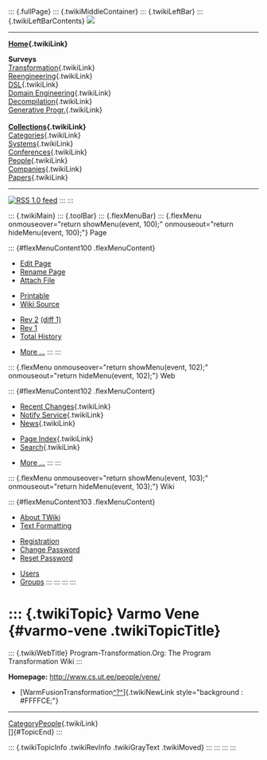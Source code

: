 ::: {.fullPage}
::: {.twikiMiddleContainer}
::: {.twikiLeftBar}
::: {.twikiLeftBarContents}
![](../pub/transformation.gif)

------------------------------------------------------------------------

**[Home](WebHome){.twikiLink}**

**Surveys**\
[Transformation](ProgramTransformation){.twikiLink}\
[Reengineering](ReengineeringWiki){.twikiLink}\
[DSL](DomainSpecificLanguages){.twikiLink}\
[Domain Engineering](DomainEngineering){.twikiLink}\
[Decompilation](DeCompilation){.twikiLink}\
[Generative Progr.](GenerativeProgrammingWiki){.twikiLink}\
\
**[Collections](CategoryCollection){.twikiLink}**\
[Categories](CategoryCategory){.twikiLink}\
[Systems](TransformationSystems){.twikiLink}\
[Conferences](TransformationConferences){.twikiLink}\
[People](TransformationPeople){.twikiLink}\
[Companies](TransformationCompanies){.twikiLink}\
[Papers](CategoryPaper){.twikiLink}

------------------------------------------------------------------------

[![](../pub/rss.gif "RSS 1.0 feed")](WebRss@skin=rss)
:::
:::

::: {.twikiMain}
::: {.toolBar}
::: {.flexMenuBar}
::: {.flexMenu onmouseover="return showMenu(event, 100);" onmouseout="return hideMenu(event, 100);"}
Page

::: {#flexMenuContent100 .flexMenuContent}
-   [Edit
    Page](http://www.program-transformation.org/edit/Transform/VarmoVene?t=1536826384)
-   [Rename
    Page](http://www.program-transformation.org/rename/Transform/VarmoVene)
-   [Attach
    File](http://www.program-transformation.org/attach/Transform/VarmoVene)

<!-- -->

-   [Printable](http://www.program-transformation.org/view/Transform/VarmoVene?skin=print.pattern)
-   [Wiki
    Source](http://www.program-transformation.org/view/Transform/VarmoVene?skin=text&raw=on&contenttype=text/plain)

<!-- -->

-   [Rev
    2](http://www.program-transformation.org/view/Transform/VarmoVene?rev=1.2)
    [(diff 1)](http://www.program-transformation.org/rdiff/Transform/VarmoVene?rev1=1.2&rev2=1.1)
-   [Rev
    1](http://www.program-transformation.org/view/Transform/VarmoVene?rev=1.1)
-   [Total
    History](http://www.program-transformation.org/rdiff/Transform/VarmoVene)

<!-- -->

-   [More
    \...](http://www.program-transformation.org/oops/Transform/VarmoVene?template=oopsmore&param1=1.2&param2=1.2)
:::
:::

::: {.flexMenu onmouseover="return showMenu(event, 102);" onmouseout="return hideMenu(event, 102);"}
Web

::: {#flexMenuContent102 .flexMenuContent}
-   [Recent Changes](WebChanges){.twikiLink}
-   [Notify Service](WebNotify){.twikiLink}
-   [News](WebNews){.twikiLink}

<!-- -->

-   [Page Index](WebIndex){.twikiLink}
-   [Search](WebSearch){.twikiLink}

<!-- -->

-   [More
    \...](http://www.program-transformation.org/oops/Transform/VarmoVene?template=oopsmore&param1=1.2&param2=1.2)
:::
:::

::: {.flexMenu onmouseover="return showMenu(event, 103);" onmouseout="return hideMenu(event, 103);"}
Wiki

::: {#flexMenuContent103 .flexMenuContent}
-   [About
    TWiki](http://www.program-transformation.org/view/TWiki/WebHome)
-   [Text
    Formatting](http://www.program-transformation.org/view/TWiki/TextFormattingRules)

<!-- -->

-   [Registration](http://www.program-transformation.org/view/TWiki/TWikiRegistration)
-   [Change
    Password](http://www.program-transformation.org/view/TWiki/ChangePassword)
-   [Reset
    Password](http://www.program-transformation.org/view/TWiki/ResetPassword)

<!-- -->

-   [Users](http://www.program-transformation.org/view/Main/TWikiUsers)
-   [Groups](http://www.program-transformation.org/view/Main/TWikiGroups)
:::
:::
:::
:::

::: {.twikiTopic}
Varmo Vene {#varmo-vene .twikiTopicTitle}
==========

::: {.twikiWebTitle}
Program-Transformation.Org: The Program Transformation Wiki
:::

**Homepage:** <http://www.cs.ut.ee/people/vene/>

-   [WarmFusionTransformation[^?^](http://www.program-transformation.org/edit/Transform/WarmFusionTransformation?topicparent=Transform.VarmoVene)]{.twikiNewLink
    style="background : #FFFFCE;"}

------------------------------------------------------------------------

[CategoryPeople](CategoryPeople){.twikiLink}\
[]{#TopicEnd}
:::

::: {.twikiTopicInfo .twikiRevInfo .twikiGrayText .twikiMoved}
:::
:::
:::
:::
